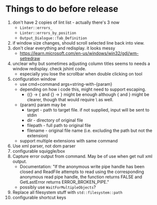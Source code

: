 # Things to do before release

1. don't have 2 copies of lint list - actually there's 3 now
   * `Linter::errors_`
   * `Linter::errors_by_position`
   * `Output_Dialogue::Tab_Definition`
1. if window size changes, should scroll selected line back into view.
1. don't clear everything and redisplay. it looks messy
   * <https://learn.microsoft.com/en-us/windows/win32/gdi/wm-setredraw>
1. unclear why but sometimes adjusting column titles seems to needs a window
   redisplay. check jshint code.
   * especially you lose the scrollbar when double clicking on tool
1. configuration window
   * use cmd=command args=string-with-{param}
   * depending on how i code this, might need to support escaping.
     * {{} -> { and {} -> } might be enough although \{ and \} might be clearer,
       though that would require \\ as well.
   * {param} param may be
     * target - path to target file. if not supplied, input will be sent to
       stdin
     * dir - directory of original file
     * filepath - full path to original file
     * filename - original file name (i.e. excluding the path but not the
       extension)
   * support multiple extensions with same command
1. Use xml parser, not dom parser
1. configurable squiggle/box
1. Capture error output from command. May be of use when get null xml output.
   * Documentation: "If the anonymous write pipe handle has been closed and
	 ReadFile attempts to read using the corresponding anonymous read pipe
	 handle, the function returns FALSE and GetLastError returns
	 ERROR_BROKEN_PIPE."
   * possibly use `WaitForMultipleObjects`?
1. Replace all filesystem stuff with `std::filesystem::path`
1. configurable shortcut keys
